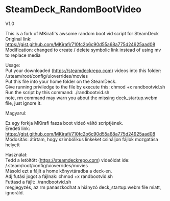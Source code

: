# SteamDeck_RandomBootVideo

V1.0

This is a fork of MKirafi's awsome random boot vid script for SteamDeck\
Original link: https://gist.github.com/MKirafi/710fc2b6c90d55a68a775d24925aad08
Modification: changed to create / delete symbolic link instead of using mv to replace media

Usage:\
Put your downloaded (https://steamdeckrepo.com) videos into this folder: /.steam/root/config/uioverrides/movies\
Put this file into your home folder on the SteamDeck.\
Give running priviledge to the file by execute this: chmod +x randbootvid.sh\
Run the script by this command: ./randbootvid.sh\
note, rm command may warn you about the missing deck_startup.webm file, just ignore it.


Magyarul:

Ez egy forkja MKirafi fasza boot videó váltó scriptjének.\
Eredeti link: https://gist.github.com/MKirafi/710fc2b6c90d55a68a775d24925aad08
Módosítás: átírtam, hogy szimbólikus linkeket csináljon fájlok mozgatása helyett

Használat:\
Tedd a letöltött (https://steamdeckrepo.com) videóidat ide: /.steam/root/config/uioverrides/movies\
Másold ezt a fájlt a home könyvtáradba a deck-en.\
Adj futási jogot a fájlnak: chmod +x randbootvid.sh\
Futtasd a fájlt: ./randbootvid.sh\
megjegyzés, az rm panaszkodhat a hiányzó deck_startup.webm file miatt, ignoráld.
